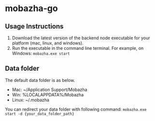 # mobazha-go

## Usage Instructions

1. Download the latest version of the backend node executable for your platform (mac, linux, and windows).
2. Run the executable in the command line terminal. For example, on Windows: `mobazha.exe start`

## Data folder

The default data folder is as below.

- Mac: ~/Application Support/Mobazha
- Win: %LOCALAPPDATA%/Mobazha
- Linux: ~/.mobazha

You can redirect your data folder with following command:
`mobazha.exe start -d {your_data_folder_path}`
